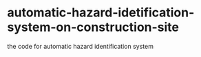 # automatic-hazard-idetification-system-on-construction-site
the code for automatic hazard identification system
